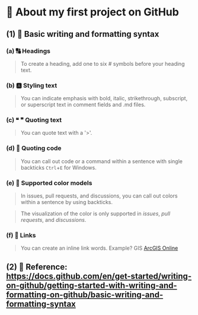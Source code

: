 # 🚀 **About my first project on GitHub**

## (1) 📝 Basic writing and formatting syntax
### (a) 🔠 Headings
> To create a heading, add one to six # symbols before your heading text.

### (b) 🅰️ Styling text
> You can indicate emphasis with bold, italic, strikethrough, subscript, or superscript text in comment fields and .md files.

### (c) ❝ ❞ Quoting text
> You can quote text with a '>'.

### (d) 📄 Quoting code
> You can call out code or a command within a sentence with single backticks `Ctrl`+`E` for Windows.

### (e) 🎨 Supported color models
> In issues, pull requests, and discussions, you can call out colors within a sentence by using backticks.

> The visualization of the color is only supported in *issues*, *pull requests*, and *discussions*.

### (f) 🔗 Links
> You can create an inline link words. Example? GIS [ArcGIS Online](https://www.esri.com/en-us/arcgis/products/arcgis-online/overview)

## (2) 🔗 Reference: https://docs.github.com/en/get-started/writing-on-github/getting-started-with-writing-and-formatting-on-github/basic-writing-and-formatting-syntax
